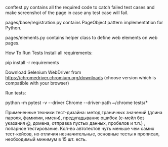 
conftest.py contains all the required code to catch failed test cases and make screenshot of the page in case any test case will fail.

pages/base/registration.py contains PageObject pattern implementation for Python.

pages/elements.py contains helper class to define web elements on web pages.

How To Run Tests
Install all requirements:

pip install -r requirements

Download Selenium WebDriver from https://chromedriver.chromium.org/downloads (choose version which is compatible with your browser)

Run tests:

python -m pytest -v --driver Chrome --driver-path ~/chrome tests/*

Примененные техники тест-дизайна:  метод граничных значений (длина пароля, фамилии, имени), предугадывание ошибок (е-мейл без указания @, домена, отправка пустых данных, пробелов и т.п.) , попарное тестирование.  Кол-во автотестов чуть меньше чем самих тест-кейсов, но отличия незначительные, основные тесты я прописал, необходимый минимум в 15 шт. есть.
